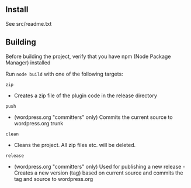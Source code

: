 ## Install

See src/readme.txt

## Building

Before building the project, verify that you have npm (Node Package Manager) installed

Run `node build` with one of the following targets:

`zip`

- Creates a zip file of the plugin code in the release directory

`push`

- (wordpress.org "committers" only) Commits the current source to wordpress.org trunk

`clean`

- Cleans the project. All zip files etc. will be deleted.

`release`

- (wordpress.org "committers" only) Used for publishing a new release - Creates a new version (tag) based on current source and commits the tag and source to wordpress.org
